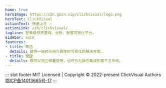 ```yaml
---
home: true
heroImage: https://cdn.gocn.vip/clickvisual/logo.png
heroText: ClickVisual
actionText: 快速上手 →
actionLink: /zh/clickvisual/
tagline: 轻量级日志查询、分析、报警可视化平台。
sidebar: auto
features:
- title: 简洁
  details: 提供一站式应用可靠性的可视化的解决方案。
- title: 便捷
  details: 既可以独立部署使用，也可作为插件集成到第三方系统。
---
```


::: slot footer
MIT Licensed | Copyright © 2022-present ClickVisual Authors <br/>
[鄂ICP备14013665号-17](https://www.miit.gov.cn/)
:::
